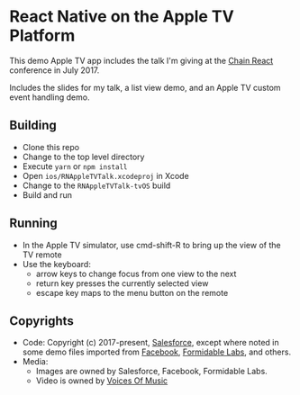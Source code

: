 # React Native on the Apple TV Platform

This demo Apple TV app includes the talk I'm giving at the [Chain React](https://infinite.red/ChainReactConf) conference in July 2017.

Includes the slides for my talk, a list view demo, and an Apple TV custom event handling demo.

## Building

- Clone this repo
- Change to the top level directory
- Execute `yarn` or `npm install`
- Open `ios/RNAppleTVTalk.xcodeproj` in Xcode
- Change to the `RNAppleTVTalk-tvOS` build
- Build and run

## Running

- In the Apple TV simulator, use cmd-shift-R to bring up the view of the TV remote
- Use the keyboard:
  - arrow keys to change focus from one view to the next
  - return key presses the currently selected view
  - escape key maps to the menu button on the remote

## Copyrights

- Code: Copyright (c) 2017-present, [Salesforce](http://salesforce.com), except where noted in some demo files imported from [Facebook](https://facebook.com), [Formidable Labs](https://formidable.com), and others.
- Media:
  - Images are owned by Salesforce, Facebook, Formidable Labs.
  - Video is owned by [Voices Of Music](http://voicesofmusic.org)

